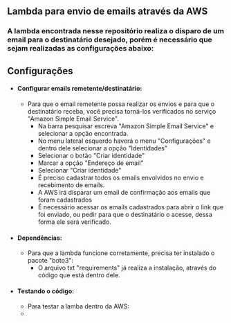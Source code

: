 ## Lambda para envio de emails através da AWS

### A lambda encontrada nesse repositório realiza o disparo de um email para o destinatário desejado, porém é necessário que sejam realizadas as configurações abaixo:

## Configurações

* #### Configurar emails remetente/destinatário:
  - Para que o email remetente possa realizar os envios e para que o destinatário receba, você precisa torná-los verificados no serviço "Amazon Simple Email Service".
    - Na barra pesquisar escreva "Amazon Simple Email Service" e selecionar a opção encontrada. 
    - No menu lateral esquerdo haverá o menu "Configurações" e dentro dele selecionar a opção "Identidades"
    - Selecionar o botão "Criar identidade"
    - Marcar a opção "Endereço de email"
    - Selecionar "Criar identidade"
    - É preciso cadastrar todos os emails envolvidos no envio e recebimento de emails.
    - A AWS irá disparar um email de confirmação aos emails que foram cadastrados
    - É necessário acessar os emails cadastrados para abrir o link que foi enviado, ou pedir para que o destinatário o acesse, dessa forma ele será verificado.
* #### Dependências:
  - Para que a lambda funcione corretamente, precisa ter instalado o pacote "boto3":
    * O arquivo txt "requirements" já realiza a instalação, através do código que está dentro dele. 
* #### Testando o código:
  - Para testar a lamba dentro da AWS:
  -    
